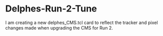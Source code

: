 # Delphes-Run-2-Tune
I am creating a new delphes_CMS.tcl card to reflect the tracker and pixel changes made when upgrading the CMS for Run 2.
